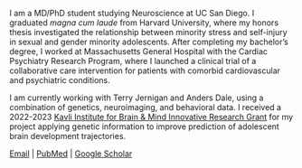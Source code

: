 I am a MD/PhD student studying Neuroscience at UC San Diego. I graduated _magna cum laude_ from Harvard University, where my honors thesis investigated the relationship between minority stress and self-injury in sexual and gender minority adolescents. After completing my bachelor’s degree, I worked at Massachusetts General Hospital with the Cardiac Psychiatry Research Program, where I launched a clinical trial of a collaborative care intervention for patients with comorbid cardiovascular and psychiatric conditions. 

I am currently working with Terry Jernigan and Anders Dale, using a combination of genetics, neuroimaging, and behavioral data. I received a 2022-2023 [Kavli Institute for Brain & Mind Innovative Research Grant](https://kibm.ucsd.edu/research/innovative-research-grants) for my project applying genetic information to improve prediction of adolescent brain development trajectories. 

[Email](mailto:d9smith@health.ucsd.edu) \| [PubMed](https://www.ncbi.nlm.nih.gov/myncbi/diana.smith.1/bibliography/public/) \| [Google Scholar](https://scholar.google.com/citations?user=DUyTJpUAAAAJ)

